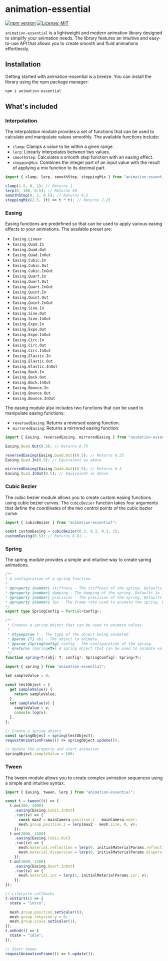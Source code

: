 # animation-essential

[![npm version](https://badge.fury.io/js/animation-essential.svg)](https://www.npmjs.com/package/animation-essential) [![License: MIT](https://img.shields.io/badge/License-MIT-yellow.svg)](https://opensource.org/licenses/MIT)

`animation-essential` is a lightweight and modern animation library designed to simplify your animation needs. The library features an intuitive and easy-to-use API that allows you to create smooth and fluid animations effortlessly.

## Installation

Getting started with animation-essential is a breeze. You can install the library using the npm package manager:

```sh
npm i animation-essential
```

## What's included

### Interpolation

The interpolation module provides a set of functions that can be used to calculate and manipulate values smoothly. The available functions include:

- `clamp`: Clamps a value to be within a given range.
- `lerp`: Linearly interpolates between two values.
- `smoothStep`: Calculates a smooth step function with an easing effect.
- `steppingMix`: Combines the integer part of an input value with the result of applying a mix function to its decimal part.

```typescript
import { clamp, lerp, smoothStep, steppingMix } from "animation-essential";

clamp(1.5, 0, 1); // Returns 1
lerp(0, 100, 0.5); // Returns 50
smoothStep(0, 1, 0.5); // Returns 0.5
steppingMix(2.5, (t) => t * t); // Returns 2.25
```

### Easing

Easing functions are predefined so that can be used to apply various easing effects to your animations. The available preset are:

- `Easing.Linear`
- `Easing.Quad.In`
- `Easing.Quad.Out`
- `Easing.Quad.InOut`
- `Easing.Cubic.In`
- `Easing.Cubic.Out`
- `Easing.Cubic.InOut`
- `Easing.Quart.In`
- `Easing.Quart.Out`
- `Easing.Quart.InOut`
- `Easing.Quint.In`
- `Easing.Quint.Out`
- `Easing.Quint.InOut`
- `Easing.Sine.In`
- `Easing.Sine.Out`
- `Easing.Sine.InOut`
- `Easing.Expo.In`
- `Easing.Expo.Out`
- `Easing.Expo.InOut`
- `Easing.Circ.In`
- `Easing.Circ.Out`
- `Easing.Circ.InOut`
- `Easing.Elastic.In`
- `Easing.Elastic.Out`
- `Easing.Elastic.InOut`
- `Easing.Back.In`
- `Easing.Back.Out`
- `Easing.Back.InOut`
- `Easing.Bounce.In`
- `Easing.Bounce.Out`
- `Easing.Bounce.InOut`

The easing module also includes two functions that can be used to manipulate easing functions:

- `reversedEasing`: Returns a reversed easing function.
- `mirroredEasing`: Returns a mirrored easing function.

```typescript
import { Easing, reversedEasing, mirroredEasing } from "animation-essential";

Easing.Quad.Out(0.5); // Returns 0.75

reversedEasing(Easing.Quad.Out)(0.5); // Returns 0.25
Easing.Quad.In(0.5); // Equivalent as above

mirroredEasing(Easing.Quad.Out)(0.5); // Returns 0.5
Easing.Quad.InOut(0.5); // Equivalent as above
```

### Cubic Bezier

The cubic bezier module allows you to create custom easing functions using cubic bezier curves.
The `cubicBezier` function takes four arguments that define the coordinates of the two control points of the cubic bezier curve.

```typescript
import { cubicBezier } from "animation-essential";

const customEasing = cubicBezier(0.3, 0.3, 0.3, 1);
customEasing(0.5); // Returns 0.81...
```

### Spring

The spring module provides a simple and intuitive way to create spring animations.

```typescript
/**
* A configuration of a spring function.
*
* @property {number} stiffness - The stiffness of the spring. Defaults to 200.
* @property {number} damping - The damping of the spring. Defaults to 10.
* @property {number} precision - The precision of the spring. Defaults to 1e-6.
* @property {number} fps - The frame rate used to animate the spring. Defaults to 60.
*/
export type SpringConfig = Partial<Config>;

/**
 * Creates a spring object that can be used to animate values.
 *
 * @typeparam T - The type of the object being animated.
 * @param {T} obj - The object to animate.
 * @param {SpringConfig} config - The configuration of the spring.
 * @returns {Spring<T>} A spring object that can be used to animate values.
 */
function spring<T>(obj: T, config?: SpringConfig): Spring<T>;
```

```typescript
import { spring } from "animation-essential";

let sampleValue = 0;

const testObject = {
  get sampleValue() {
    return sampleValue;
  },
  set sampleValue(v) {
    sampleValue = v;
    console.log(v);
  },
};

// Create a spring object
const springObject = spring(testObject);
requestAnimationFrame(() => springObject.update());

// Update the property and start animation
springObject.sampleValue = 100;
```

### Tween

The tween module allows you to create complex animation sequences using a simple and intuitive syntax.

```typescript
import { Easing, tween, lerp } from "animation-essential";

const t = tween((t) => {
  t.on(200, 2000)
    .easing(Easing.Cubic.InOut)
    .run((v) => {
      const maxZ = mainCamera.position.z - mainCamera.near;
      mesh.group.position.z = lerp(maxZ - mesh.size, 0, v);
    });
  t.on(2000, 1800)
    .easing(Easing.Cubic.Out)
    .run((v) => {
      mesh.material.reflection = lerp(0, initialMaterialParams.reflection, v);
      mesh.material.dispersion = lerp(0, initialMaterialParams.dispersion, v);
    });
  t.on(2000, 2200)
    .easing(Easing.Quart.InOut)
    .run((v) => {
      mesh.material.ior = lerp(1, initialMaterialParams.ior, v);
    });
});

// Lifecycle callbacks
t.onStart(() => {
  state = "intro";

  mesh.group.position.setScalar(0);
  mesh.group.rotation.y = 0;
  mesh.group.scale.setScalar(1);
});
t.onEnd(() => {
  state = "idle";
});

// Start tween
requestAnimationFrame(() => t.update());
```
